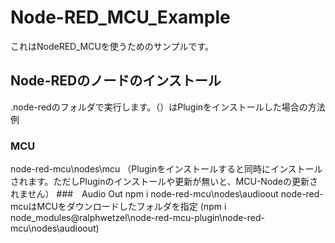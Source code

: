 # Node-RED_MCU_Example
これはNodeRED_MCUを使うためのサンプルです。

## Node-REDのノードのインストール
.node-redのフォルダで実行します。（）はPluginをインストールした場合の方法例
### MCU
node-red-mcu\nodes\mcu
（Pluginをインストールすると同時にインストールされます。ただしPluginのインストールや更新が無いと、MCU-Nodeの更新されません）
###　Audio Out
npm i node-red-mcu\nodes\audioout node-red-mcuはMCUをダウンロードしたフォルダを指定
(npm i node_modules\@ralphwetzel\node-red-mcu-plugin\node-red-mcu\nodes\audioout)